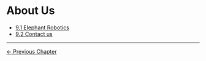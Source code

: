 # About Us

  * [9.1 Elephant Robotics](9.1_company.md)
  * [9.2 Contact us](9.2_contact.md)

---
[← Previous Chapter](../8-FilesDownload/README.md)